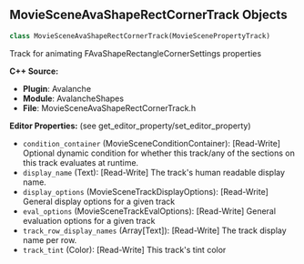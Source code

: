 ## MovieSceneAvaShapeRectCornerTrack Objects

```python
class MovieSceneAvaShapeRectCornerTrack(MovieScenePropertyTrack)
```

Track for animating FAvaShapeRectangleCornerSettings properties

**C++ Source:**

- **Plugin**: Avalanche
- **Module**: AvalancheShapes
- **File**: MovieSceneAvaShapeRectCornerTrack.h

**Editor Properties:** (see get_editor_property/set_editor_property)

- ``condition_container`` (MovieSceneConditionContainer):  [Read-Write] Optional dynamic condition for whether this track/any of the sections on this track evaluates at runtime.
- ``display_name`` (Text):  [Read-Write] The track's human readable display name.
- ``display_options`` (MovieSceneTrackDisplayOptions):  [Read-Write] General display options for a given track
- ``eval_options`` (MovieSceneTrackEvalOptions):  [Read-Write] General evaluation options for a given track
- ``track_row_display_names`` (Array[Text]):  [Read-Write] The track display name per row.
- ``track_tint`` (Color):  [Read-Write] This track's tint color

<a id="unreal.MovieSceneAvaToolboxRectCornerTrack"></a>